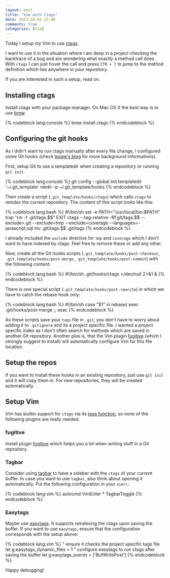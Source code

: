```yaml
---
layout: post
title: "Vim with Ctags"
date: 2013-10-01 23:48
comments: true
categories: [Vim]
---
```


Today I setup my Vim to use [ctags](http://ctags.sourceforge.net/).

I want to use it in the situation where I am deep in a project checking the backtrace of a bug and
are wondering what exactly a method call does. With `ctags` I can just hover the
call and press `CTR + ]` to jump to the method definition which lies anywhere in
your repository.

If you are interested in such a setup, read on.

<!-- more -->

## Installing ctags

Install ctags with your package manager. On Mac OS X the best way is to use
[brew](http://brew.sh/):

{% codeblock lang:console %}
brew install ctags
{% endcodeblock %}

## Configuring the git hooks

As I didn't want to run ctags manually after every file change, I configured
some Git hooks (check [tpope's blog](http://tbaggery.com/2011/08/08/effortless-ctags-with-git.html) for more
background informations).

First, setup Git to use a templatedir when creating a repository or running `git init`.

{% codeblock lang:console %}
git config --global init.templatedir '~/.git_template'
mkdir -p ~/.git_template/hooks
{% endcodeblock %}

Then create a script (`.git_template/hooks/ctags`) which calls `ctags` to reindex the current repository.
The content of this script looks like this:

{% codeblock lang:bash %}
#!/bin/sh
set -e
PATH="/usr/local/bin:$PATH"
trap "rm -f .git/tags.$$" EXIT
ctags --tag-relative -Rf.git/tags.$$ --exclude=.git --exclude=tmp --exclude=coverage --languages=-javascript,sql
mv .git/tags.$$ .git/tags
{% endcodeblock %}

I already included the `exclude` directive for `tmp` and `coverage` which I
don't want to have indexed by ctags. Feel free to remove these or add any other.

Now, create all the Git hooks scripts (`.git_template/hooks/post-checkout`,
`.git_template/hooks/post-merge`, `.git_template/hooks/post-commit`) with the
following content:

{% codeblock lang:bash %}
#!/bin/sh
.git/hooks/ctags >/dev/null 2>&1 &
{% endcodeblock %}


There is one special script (`.git_template/hooks/post-rewrite`) in which we
have to catch the rebase hook only:

{% codeblock lang:bash %}
#!/bin/sh
case "$1" in
  rebase) exec .git/hooks/post-merge ;;
esac
{% endcodeblock %}

As these scripts save your `tags` file in `.git`, you don't have to worry about
adding it to `.gitignore` and its a project specific file. I wanted a project
specific index as I don't often search for methods which are saved in another
Git repository.
Another plus is, that the Vim plugin
[fugitive](https://github.com/tpope/vim-fugitive) (which I strongly suggest to
install) will automatically configure Vim for this file location.

## Setup the repos

If you want to install these hooks in an existing repository, just use `git
init` and it will copy them in.
For new repositories, they will be created automatically.

## Setup Vim

Vim has builtin support for `ctags` via its [tags
function](http://vim.wikia.com/wiki/Browsing_programs_with_tags), so none of the
following plugins are really needed.

### fugitive

Install plugin [fugitive](https://github.com/tpope/vim-fugitive) which helps you
a lot when writing stuff in a Git repository.

### Tagbar
Consider using [tagbar](https://github.com/majutsushi/tagbar) to have a sidebar
with the `ctags` of your current buffer.
In case you want to use `tagbar`, also think about opening it automatically. Put
the following configuration in your `vimrc`:

{% codeblock lang:vim %}
autocmd VimEnter * TagbarToggle
{% endcodeblock %}


### Easytags
Maybe use [easytags](https://github.com/xolox/vim-easytags). It supports
reindexing the ctags upon saving the buffer.
If you want to use `easytags`, ensure that the configuration corresponds with
the setup above:

{% codeblock lang:vim %}
" ensure it checks the project specific tags file
let g:easytags_dynamic_files = 1
" configure easytags to run ctags after saving the buffer
let g:easytags_events = ['BufWritePost']
{% endcodeblock %}

Happy debugging!
